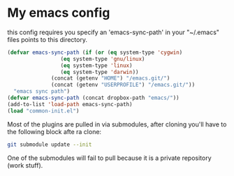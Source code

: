# My emacs config
this config requires you specify an 'emacs-sync-path' in your "~/.emacs" files points to this directory.

```lisp
(defvar emacs-sync-path (if (or (eq system-type 'cygwin)
			     (eq system-type 'gnu/linux)
			     (eq system-type 'linux)
			     (eq system-type 'darwin))
			  (concat (getenv "HOME") "/emacs.git/")
			  (concat (getenv "USERPROFILE") "/emacs.git/"))
  "emacs sync path")
(defvar emacs-sync-path (concat dropbox-path "emacs/"))
(add-to-list 'load-path emacs-sync-path)
(load "common-init.el")
```

Most of the plugins are pulled in via submodules,  after cloning you'll have to the following block afte ra clone:
```sh
git submodule update --init
```

One of the submodules will fail to pull because it is a private repository (work stuff).
